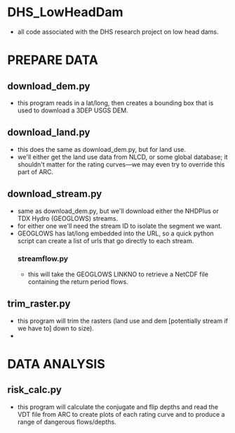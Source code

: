 # DHS_LowHeadDam
- all code associated with the DHS research project on low head dams.

# PREPARE DATA
  ## download_dem.py
  - this program reads in a lat/long, then creates a bounding box that is used to download a 3DEP USGS DEM.
  ## download_land.py
  - this does the same as download_dem.py, but for land use.
  - we'll either get the land use data from NLCD, or some global database; it shouldn't matter for the rating curves—we may even try to override this part of ARC.
  ## download_stream.py
  - same as download_dem.py, but we'll download either the NHDPlus or TDX Hydro (GEOGLOWS) streams.
  - for either one we'll need the stream ID to isolate the segment we want.
  - GEOGLOWS has lat/long embedded into the URL, so a quick python script can create a list of urls that go directly to each stream.
    ### streamflow.py
    - this will take the GEOGLOWS LINKNO to retrieve a NetCDF file containing the return period flows.
  ## trim_raster.py
  - this program will trim the rasters (land use and dem [potentially stream if we have to] down to size).
  - 
  
# DATA ANALYSIS
  ## risk_calc.py
  - this program will calculate the conjugate and flip depths and read the VDT file from ARC to create plots of each rating curve and to produce a range of dangerous flows/depths.
  
